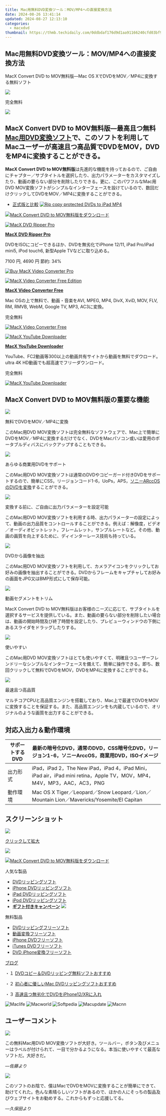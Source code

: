 ```yaml
---
title: Mac用無料DVD変換ツール：MOV/MP4への直接変換方法
date: 2024-08-26 13:41:14
updated: 2024-08-27 12:13:10
categories:
  - macxdvd
thumbnail: https://thmb.techidaily.com/0ddbdaf176d9d1aa91166240cfd03bf943a91fbfa4f363395d9aad8fd48b5e85.jpg
---
```


## Mac用無料DVD変換ツール：MOV/MP4への直接変換方法

MacX Convert DVD to MOV無料版―Mac OS XでDVDをMOV／MP4に変換する無料ソフト

![](https://www.macxdvd.com/convert-dvd-to-mov-for-mac-free/../face/covert-mov-free-pic.jpg) 

完全無料

![](https://www.macxdvd.com/convert-dvd-to-mov-for-mac-free/../image-jp/flag.png) 

## **MacX Convert DVD to MOV無料版**―最高且つ無料[Mac用DVD変換ソフト](https://tools.techidaily.com/macxdvd/products/)で、このソフトを利用してMacユーザーが高速且つ高品質で**DVDをMOV，DVDをMP4に変換**することができる。

**MacX Convert DVD to MOV無料版**は先進的な機能を持っておるので、ご自由にチャプター／サブタイトルを選択したり、出力パラメーターをカスタマイズしたり、動画の要らない部分を削除したりできる。更に、このパワフルなMac用DVD MOV変換ソフトがシンプルなインターフェースを設けているので、数回だけクリックしてDVDをMOV／MP4に変換することができる。

* [正式版と比較](https://tools.techidaily.com/macxdvd/products/)
[![Rip copy protected DVDs to iPad MP4](https://www.macxdvd.com/convert-dvd-to-mov-for-mac-free/../image-jp/macxdvdpro-banner-mini.jpg)](https://www.macxdvd.com/convert-dvd-to-mov-for-mac-free/../how-to-rip-disney-dvd-copy-protection-jp.htm) 

[![MacX Convert DVD to MOV無料版をダウンロード](https://www.macxdvd.com/convert-dvd-to-mov-for-mac-free/../image-jp/bottom-download-big.jpg)](https://www.macxdvd.com/download/macx-convert-dvd-to-mov-for-mac-free-edition.dmg)

[![MacX DVD Ripper Pro](https://www.macxdvd.com/convert-dvd-to-mov-for-mac-free/../box-image/macx-ripper-box-left.jpg)](https://www.macxdvd.com/convert-dvd-to-mov-for-mac-free/../mac-video-converter-pro/buy-jp.htm) 

**[MacX DVD Ripper Pro](https://tools.techidaily.com/macxdvd/products/)**

DVDをISOにコピーできるほか、DVDを無劣化でiPhone 12/11, iPad Pro/iPad mini5, iPod touch6, 新型Apple TVなどに取り込める。

7100 円, 4690 円 節約: 34%

[![Buy MacX Video Converter Pro](https://www.macxdvd.com/convert-dvd-to-mov-for-mac-free/../image-jp/bottom-buy2.jpg)](https://www.macxdvd.com/convert-dvd-to-mov-for-mac-free/../mac-dvd-ripper-pro/buy-jp.htm) 

[![MacX Video Converter Free Edition](https://www.macxdvd.com/convert-dvd-to-mov-for-mac-free/../box-image/free-converter-mini1.jpg)](https://www.macxdvd.com/convert-dvd-to-mov-for-mac-free/../dvd-ripper-mac-free/index-jp.htm) 

**[MacX Video Converter Free](https://tools.techidaily.com/macxdvd/products/)**

Mac OSの上で無料で、動画・音楽をAVI, MPEG, MP4, DivX, XviD, MOV, FLV, RM, RMVB, WebM, Google TV, MP3, AC3に変換。

 完全無料 

[![MacX Video Converter Free](https://www.macxdvd.com/convert-dvd-to-mov-for-mac-free/../image-jp/free-download.jpg)](https://www.macxdvd.com/convert-dvd-to-mov-for-mac-free/../download/macx-video-converter-free-edition.dmg) 

[![MacX YouTube Downloader](https://www.macxdvd.com/convert-dvd-to-mov-for-mac-free/../box-image/youtube-mini1.png)](https://tools.techidaily.com/macxdvd/products/)

**[MacX YouTube Downloader](https://tools.techidaily.com/macxdvd/products/)**

YouTube、FC2動画等300以上の動画共有サイトから動画を無料でダウロード。ultra 4K HD動画でも超高速でフリーダウンロード。

 完全無料 

[![MacX YouTube Downloader](https://www.macxdvd.com/convert-dvd-to-mov-for-mac-free/../image-jp/free-download.jpg)](https://www.macxdvd.com/convert-dvd-to-mov-for-mac-free/../download/macx-youtube-downloader-free.dmg) 

## MacX Convert DVD to MOV無料版の重要な機能

![](https://www.macxdvd.com/convert-dvd-to-mov-for-mac-free/image/1.jpg) 

無料でDVDをMOV／MP4に変換

このMac用DVD MOV変換ソフトは完全無料なソフトウェアで、Mac上で簡単にDVDをMOV／MP4に変換するだけでなく、DVDをMacパソコン或いは愛用のポータブルディバスにバックアップすることもできる。

![](https://www.macxdvd.com/convert-dvd-to-mov-for-mac-free/image/2.jpg) 

あらゆる商業用DVDをサポート

このMac用DVD MOV変換ソフトは通常のDVDやコピーガード付きDVDをサポートするので、簡単にCSS，リージョンコード1-6，UoPs，APS，[ソニーARccOSのDVDを変換](https://tools.techidaily.com/macxdvd/products/)することができる。

![](https://www.macxdvd.com/convert-dvd-to-mov-for-mac-free/image/3.jpg) 

変換する前に、ご自由に出力パラメーターを設定可能

このMac用DVD MOV変換ソフトを利用する時、出力パラメーターの設定によって、動画の出力品質をコントロールすることができる。例えば：解像度，ビデオ／オーディオビットレット，フレームレット，サンプルレートなど。その他、動画の画質を向上するために、ディインターレース技術も持っている。

![](https://www.macxdvd.com/convert-dvd-to-mov-for-mac-free/image/4.jpg) 

DVDから画像を抽出

このMac用DVD MOV変換ソフトを利用して、カメラアイコンをクリックしてお好みの画像を抽出することができる。DVDからフレームをキャプチャしてお好みの画面をJPG又はBMP形式にして保存可能。

![](https://www.macxdvd.com/convert-dvd-to-mov-for-mac-free/image/5.jpg) 

動画セグメントをトリム

MacX Convert DVD to MOV無料版はお客様のニーズに応じて、サブタイトルを選択するサービスを提供している。また、動画の要らない部分を削除したい場合は、動画の開始時間及び終了時間を設定したり、プレビューウィンドウの下側にあるスライダをドラッグしたりする。

![](https://www.macxdvd.com/convert-dvd-to-mov-for-mac-free/image/6.jpg) 

使いやすい

このMac用DVD MOV変換ソフトはとても使いやすくて、明確且つユーザーフレンドリーなシンプルなインターフェースを備えて、簡単に操作できる。即ち、数回クリックして無料でDVDをMOV，DVDをMP4に変換することができる。

![](https://www.macxdvd.com/convert-dvd-to-mov-for-mac-free/image/7.jpg) 

最速且つ高品質

マルチコアCPUと高品質エンジンを搭載しており、Mac上で最速でDVDをMOVに変換することを保証する。また、高品質エンジンをも内蔵しているので、オリジナルのような画質を出力することができる。

## 対応入出力＆動作環境

| サポートする DVD | 最新の暗号化DVD，通常のDVD，CSS暗号化DVD，リージョン1-6，ソニーArccOS，商業用DVD，ISOイメージ                                             |
| ---------- | -------------------------------------------------------------------------------------------------------- |
| 出力形式       | iPad，iPad 2，The New iPad，iPad 4，iPad Mini，iPad air，iPad mini retina，Apple TV，MOV，MP4，M4V，MP3，AAC，AC3，PNG |
| 動作環境       | Mac OS X Tiger／Leopard／Snow Leopard／Lion／Mountain Lion／Mavericks/Yosemite/El Capitan                     |

## スクリーンショット

![](https://www.macxdvd.com/convert-dvd-to-mov-for-mac-free/image/screenshot.jpg)

[クリックして拡大](https://tools.techidaily.com/macxdvd/products/)

![](https://www.macxdvd.com/convert-dvd-to-mov-for-mac-free/image/screenshot_02.jpg) 

[![MacX Convert DVD to MOV無料版をダウンロード](https://www.macxdvd.com/convert-dvd-to-mov-for-mac-free/../image-jp/bottom-download-big.jpg)](https://www.macxdvd.com/download/macx-convert-dvd-to-mov-for-mac-free-edition.dmg)

人気な製品

* [DVDリッピングソフト](https://tools.techidaily.com/macxdvd/products/)
* [iPhone DVDリッピングソフト](https://tools.techidaily.com/macxdvd/products/)
* [iPad DVDリッピングソフト](https://tools.techidaily.com/macxdvd/products/)
* [iPod DVDリッピングソフト](https://tools.techidaily.com/macxdvd/products/)
* [**ギフト付きキャンペーン**](https://tools.techidaily.com/macxdvd/products/) ![](https://www.macxdvd.com/convert-dvd-to-mov-for-mac-free/../blog/new-fourteen/hot.gif)

無料製品

* [DVDリッピングフリーソフト](https://tools.techidaily.com/macxdvd/products/)
* [動画変換フリーソフト](https://tools.techidaily.com/macxdvd/products/)
* [iPhone DVDフリーソフト](https://tools.techidaily.com/macxdvd/products/)
* [iTunes DVDフリーソフト](https://tools.techidaily.com/macxdvd/products/)
* [DVD iPhone変換フリーソフト](https://tools.techidaily.com/macxdvd/products/)

[ブログ](https://tools.techidaily.com/macxdvd/products/)

・１ [DVDコピー＆DVDリッピング無料ソフトおすすめ](https://tools.techidaily.com/macxdvd/products/)

・２ [初心者に優しいMac DVDリッピングソフトおすすめ](https://tools.techidaily.com/macxdvd/products/)

・３ [高速且つ無劣化でDVDをiPhone12/XRに入れ](https://tools.techidaily.com/macxdvd/products/)

![Maclife](https://www.macxdvd.com/convert-dvd-to-mov-for-mac-free/../i-pic/maclife.gif) ![Macworld](https://www.macxdvd.com/convert-dvd-to-mov-for-mac-free/../i-pic/macworld.gif) ![Softpedia](https://www.macxdvd.com/convert-dvd-to-mov-for-mac-free/../i-pic/softpedia.gif) ![Macupdate](https://www.macxdvd.com/convert-dvd-to-mov-for-mac-free/../i-pic/macupdate.gif) ![Macnn](https://www.macxdvd.com/convert-dvd-to-mov-for-mac-free/../i-pic/macnn.gif) 

## ユーザーコメント

![](https://www.macxdvd.com/convert-dvd-to-mov-for-mac-free/../image/customer-ico.jpg) 

この無料Mac用DVD MOV変換ソフトが大好き。ツールバー，ボタン及びメニューはラベルが付けられて、一目で分かるようになる。本当に使いやすくて最高なソフトだ。大好きだ。

_―佐藤より_ 

![](https://www.macxdvd.com/convert-dvd-to-mov-for-mac-free/../image/customer-ico.jpg) 

このソフトのお陰で、僕はMacでDVDをMOVに変換することが簡単にできて、助けてくれた。色んな素晴らしいソフトがあるので、ほかの人にそっちの製品及びウェブサイトをお勧めする。これからもずっと応援してる。

_―久保田より_

<ins class="adsbygoogle"
     style="display:block"
     data-ad-format="autorelaxed"
     data-ad-client="ca-pub-7571918770474297"
     data-ad-slot="1223367746"></ins>



<ins class="adsbygoogle"
     style="display:block"
     data-ad-client="ca-pub-7571918770474297"
     data-ad-slot="8358498916"
     data-ad-format="auto"
     data-full-width-responsive="true"></ins>
